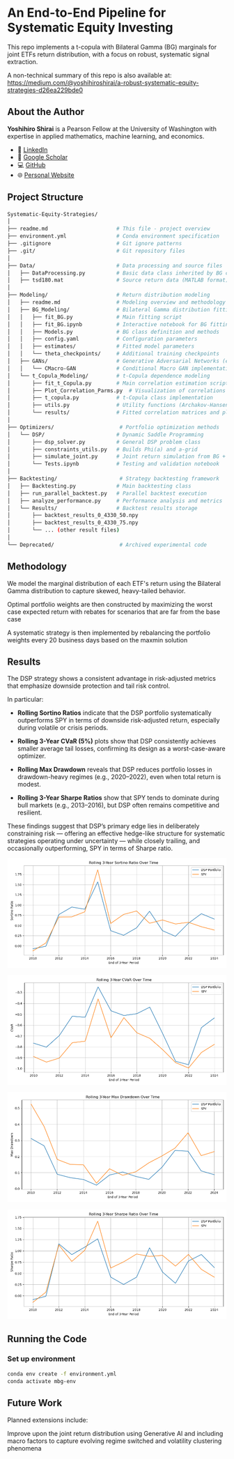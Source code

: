 # An End-to-End Pipeline for Systematic Equity Investing

This repo implements a t-copula with Bilateral Gamma (BG) marginals for joint ETFs return distribution, with a focus on robust, systematic signal extraction.

A non-technical summary of this repo is also available at: https://medium.com/@yoshihiroshirai/a-robust-systematic-equity-strategies-d26ea229bde0

## About the Author

**Yoshihiro Shirai** is a Pearson Fellow at the University of Washington with expertise in applied mathematics, machine learning, and economics.

- 🔗 [LinkedIn](https://www.linkedin.com/in/yoshihiro-shirai/)
- 📖 [Google Scholar](https://scholar.google.com/citations?user=...)
- 💻 [GitHub](https://github.com/yshirai999)
- 🌐 [Personal Website](https://www.yoshihiroshirai.com)


## Project Structure

```bash
Systematic-Equity-Strategies/
│
├── readme.md                      # This file - project overview
├── environment.yml                # Conda environment specification
├── .gitignore                     # Git ignore patterns
├── .git/                          # Git repository files
│
├── Data/                          # Data processing and source files
│   ├── DataProcessing.py          # Basic data class inherited by BG class
│   ├── tsd180.mat                 # Source return data (MATLAB format)
│
├── Modeling/                      # Return distribution modeling
│   ├── readme.md                  # Modeling overview and methodology
│   ├── BG_Modeling/               # Bilateral Gamma distribution fitting
│   │   ├── fit_BG.py              # Main fitting script
│   │   ├── fit_BG.ipynb           # Interactive notebook for BG fitting
│   │   ├── Models.py              # BG class definition and methods
│   │   ├── config.yaml            # Configuration parameters
│   │   ├── estimates/             # Fitted model parameters
│   │   └── theta_checkpoints/     # Additional training checkpoints
│   ├── GANs/                      # Generative Adversarial Networks (experimental)
│   │   └── CMacro-GAN             # Conditional Macro GAN implementation
│   └── t_Copula_Modeling/         # t-Copula dependence modeling
│       ├── fit_t_Copula.py        # Main correlation estimation script
│       ├── Plot_Correlation_Parms.py  # Visualization of correlations
│       ├── t_copula.py            # t-Copula class implementation
│       ├── utils.py               # Utility functions (Archakov-Hansen, etc.)
│       └── results/               # Fitted correlation matrices and plots
│
├── Optimizers/                     # Portfolio optimization methods
│   └── DSP/                       # Dynamic Saddle Programming
│       ├── dsp_solver.py          # General DSP problem class
│       ├── constraints_utils.py   # Builds Phi(a) and a-grid
│       ├── simulate_joint.py      # Joint return simulation from BG + t-Copula
│       └── Tests.ipynb            # Testing and validation notebook
│
├── Backtesting/                    # Strategy backtesting framework
│   ├── Backtesting.py             # Main backtesting class
│   ├── run_parallel_backtest.py   # Parallel backtest execution
│   ├── analyze_performance.py     # Performance analysis and metrics
│   └── Results/                   # Backtest results storage
│       ├── backtest_results_0_4330_50.npy
│       ├── backtest_results_0_4330_75.npy
│       └── ... (other result files)
│
└── Deprecated/                     # Archived experimental code
```

## Methodology

We model the marginal distribution of each ETF's return using the Bilateral Gamma distribution to capture skewed, heavy-tailed behavior.

Optimal portfolio weights are then constructed by maximizing the worst case expected return with rebates for scenarios that are far from the base case

A systematic strategy is then implemented by rebalancing the portfolio weights every 20 business days based on the maxmin solution

## Results

The DSP strategy shows a consistent advantage in risk-adjusted metrics that emphasize downside protection and tail risk control.

In particular:

- **Rolling Sortino Ratios** indicate that the DSP portfolio systematically outperforms SPY in terms of downside risk-adjusted return, especially during volatile or crisis periods.

- **Rolling 3-Year CVaR (5%)** plots show that DSP consistently achieves smaller average tail losses, confirming its design as a worst-case-aware optimizer.

- **Rolling Max Drawdown** reveals that DSP reduces portfolio losses in drawdown-heavy regimes (e.g., 2020–2022), even when total return is modest.

- **Rolling 3-Year Sharpe Ratios** show that SPY tends to dominate during bull markets (e.g., 2013–2016), but DSP often remains competitive and resilient.

These findings suggest that DSP’s primary edge lies in deliberately constraining risk — offering an effective hedge-like structure for systematic strategies operating under uncertainty — while closely trailing, and occasionally outperforming, SPY in terms of Sharpe ratio.

![Rolling Sortino Ratio Comparison](Backtesting/Results/rolling_sortino_ratio_comparison.png)

![Rolling CVaR Comparison](Backtesting/Results/rolling_cvar_comparison.png)

![Rolling Max Drawdown Comparison](Backtesting/Results/rolling_max_drawdown_comparison.png)

![Rolling Sharpe Ratio Comparison](Backtesting/Results/rolling_sharpe_ratio_comparison.png)

## Running the Code

### Set up environment

```bash
conda env create -f environment.yml
conda activate mbg-env
```

## Future Work

Planned extensions include:

Improve upon the joint return distribution using Generative AI and including macro factors to capture evolving regime switched and volatility clustering phenomena
